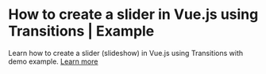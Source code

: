 # How to create a slider in Vue.js using Transitions | Example

Learn how to create a slider (slideshow) in Vue.js using Transitions with demo example. [Learn more](create-a-slider-slideshow-using-transition-in-vue-js-example)
